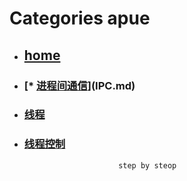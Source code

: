 # Categories apue
* ## [home](../README.md)
* ### [* [进程间通信](#进程间通信)](IPC.md)
* ### [线程](pthread.md)
* ### [线程控制](pthread_control.md)
                           step by steop